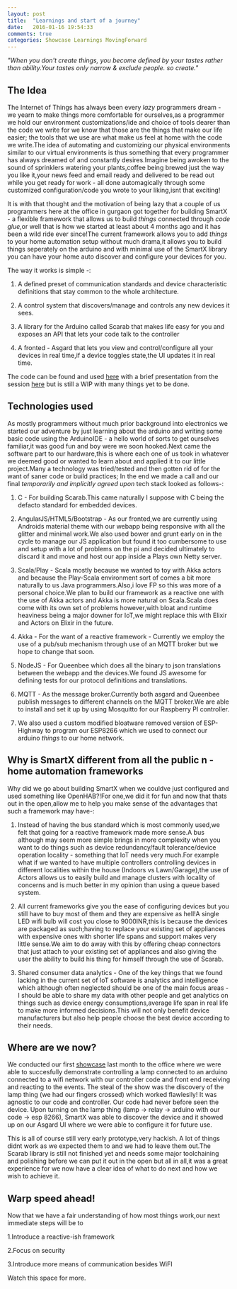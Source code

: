 ```yaml
---
layout: post
title:  "Learnings and start of a journey"
date:   2016-01-16 19:54:33
comments: true
categories: Showcase Learnings MovingForward
---
```



*"When you don't create things, you become defined by your tastes rather than ability.Your tastes only narrow & exclude people. so create."*


The Idea
------------

The Internet of Things has always been every *lazy* programmers dream - we yearn to make things more comfortable for ourselves,as a programmer we hold our environment customizations/ide and choice of tools dearer than the code we write for we know that those are the things that make our life easier; the tools that we use are what make us feel at home with the code we write.The idea of automating  and customizing our physical environments similar to our virtual environments is thus something that every programmer has always dreamed of and constantly desires.Imagine being awoken to the sound of sprinklers watering your plants,coffee being brewed just the way you like it,your news feed and email ready and delivered to be read out while you get ready for work - all done automagically through some customized configuration/code you wrote to your liking,isnt that exciting!


It is with that thought and the motivation of being lazy that a couple of us programmers here at the office in gurgaon got together for building SmartX - a flexible framework that allows us to build *things* connected through *code glue*,or well that is how we started at least about 4 months ago and it has been a wild ride ever since!The current framework allows you to add *things* to your home automation setup without much drama,it allows you to build things seperately on the arduino and with minimal use of the SmartX library you can have your home auto discover and configure your devices for you.

The way it works is simple -:

1. A defined preset of communication standards and device characteristic definitions that stay common to the whole architecture.

2. A control system that discovers/manage and controls any new devices it sees.

3. A library for the Arduino called Scarab that makes life easy for you and exposes an API that lets your code talk to the controller

4. A fronted - Asgard that lets you view and control/configure all your devices in real time,if a device toggles state,the UI updates it in real time.

The code can be found and used [here][Github-repo] with a brief presentation from the session [here][presentation] but is still a WIP with many things yet to be done.

Technologies used
--------------------

As mostly programmers without much prior background into electronics we started our adventure by just learning about the arduino and writing some basic code using the ArduinoIDE - a hello world of sorts to get ourselves familiar,it was good fun and boy were we soon hooked.Next came the software part to our hardware,this is where each one of us took in whatever we deemed good or wanted to learn about and applied it to our little project.Many a technology was tried/tested and then gotten rid of for the want of saner code or build practices; In the end we made a call and our final *temporarily and implicitly agreed upon* tech stack looked as follows-:

1. C - For building Scarab.This came naturally I suppose with C being the defacto standard for embedded devices.

2. AngularJS/HTML5/Bootstrap - As our fronted,we are currently using Androids material theme with our webapp being responsive with all the glitter and minimal work.We also used bower and grunt early on in the cycle to manage our JS application but found it too cumbersome to use and setup with a lot of problems on the pi and decided ultimately to discard it and move and host our app inside a Plays own Netty server.
 
3. Scala/Play - Scala mostly because we wanted to toy with Akka actors and because the Play-Scala environment sort of comes a bit more naturally to us Java programmers.Also,i love FP so this was more of a personal choice.We plan to build our framework as a reactive one with the use of Akka actors and Akka is more natural on Scala.Scala does come with its own set of problems however,with bloat and runtime heaviness being a major downer for IoT,we might replace this with Elixir and Actors on Elixir in the future.

4. Akka - For the want of a reactive framework - Currently we employ the use of a pub/sub mechanism through use of an MQTT broker but we hope to change that soon.

5. NodeJS - For Queenbee which does all the binary to json translations between the webapp and the devices.We found JS awesome for defining tests for our protocol definitions and translations.

6. MQTT - As the message broker.Currently both asgard and Queenbee publish messages to different channels on the MQTT broker.We are able to install and set it up by using Mosquitto for our Raspberry PI controller.

7. We also used a custom modified bloatware removed version of ESP-Highway to program our ESP8266 which we used to connect our arduino *things* to our home network. 


Why is SmartX different from all the public n - home automation frameworks
----------------------------------------------------------------------------

Why did we go about building SmartX when we couldve just configured and used something like OpenHAB?!For one,we did it for fun and now that thats out in the open,allow me to help you make sense of the advantages that such a framework may have-:


1. Instead of having the bus standard which is most commonly used,we felt that going for a reactive framework made more sense.A bus although may seem more simple brings in more complexity when you want to do things such as device redundancy/fault tolerance/device operation locality - something that IoT needs very much.For example what if we wanted to have multiple controllers controlling devices in different localities within the house (Indoors vs Lawn/Garage),the use of Actors allows us to easily build and manage clusters with locality of concerns and is much better in my opinion than using a queue based system. 

2. All current frameworks give you the ease of configuring devices but you still have to buy most of them and they are expensive as hell!A single LED wifi bulb will cost you close to 9000INR,this is because the devices are packaged as such;having to replace your existing set of appliances with expensive ones with shorter life spans and support makes very little sense.We aim to do away with this by offering cheap connectors that just attach to your existing set of appliances and also giving the user the ability to build his thing for himself through the use of Scarab.

3. Shared consumer data analytics - One of the key things that we found lacking in the current set of IoT software is analytics and intelligence which although often neglected should be one of the main focus areas - I should be able to share my data with other people and get analytics on things such as device energy consumptions,average life span in real life to make more informed decisions.This will not only benefit device manufacturers but also help people choose the best device according to their needs.


Where are we now?
-------------------

We conducted our first [showcase][Showcase] last month to the office where we were able to succesfully demonstrate controlling a lamp connected to an arduino connected to a wifi network with our controller code and front end receiving and reacting to the events. The steal of the show was the discovery of the lamp thing (we had our fingers crossed) which worked flawleslly! It was agnostic to our code and controller. Our code had never before seen the device. Upon turning on the lamp thing (lamp -> relay -> arduino with our code -> esp 8266), SmartX was able to discover the device and it showed up on our Asgard UI where we were able to configure it for future use.

This is all of course still very early prototype,very hackish. A lot of things didnt work as we expected them to and we had to leave them out.The Scarab library is still not finished yet and needs some major toolchaining and polishing before we can put it out in the open but all in all,it was a great experience for we now have a clear idea of what to do next and how we wish to achieve it. 


Warp speed ahead!
---------------------------------------

Now that we have a fair understanding of how most things work,our next immediate steps will be to

1.Introduce a reactive-ish framework

2.Focus on security

3.Introduce more means of communication besides WiFI

Watch this space for more.


[presentation]: https://docs.google.com/a/thoughtworks.com/presentation/d/1ysq87JS3PwYfoksgjF3MAndatUmeUQLwNZXfH23RTGs/edit?usp=sharing 
[Github-repo]: https://github.com/ThoughtWorksIoTGurgaon
[Showcase]: https://www.fuzemeeting.com/replay_meeting/0890ae9a/7751766


